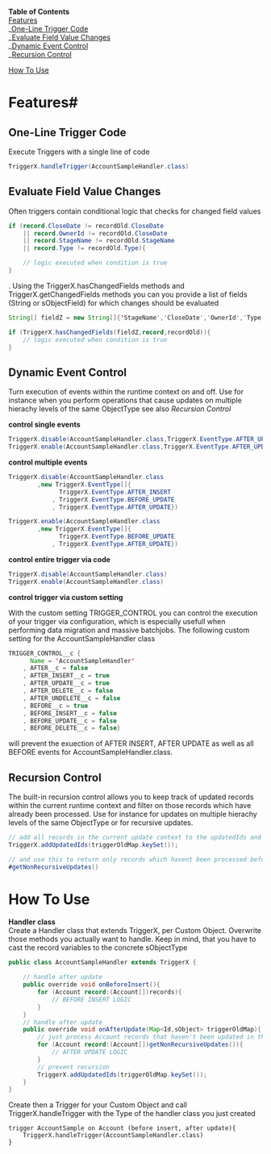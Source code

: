 **Table of Contents**  
[Features](#features)  
_[One-Line Trigger Code](#one_line)  
_[Evaluate Field Value Changes](#field_eval)  
_[Dynamic Event Control](#event_control)  
_[Recursion Control](#recursion)

[How To Use](#how_to)

# <a id="features">Features</a>#


## <a id="one_line">One-Line Trigger Code</a> ##

Execute Triggers with a single line of code

```java
TriggerX.handleTrigger(AccountSampleHandler.class)
```

## <a id="field_eval">Evaluate Field Value Changes</a> ##
Often triggers contain conditional logic that checks for changed field values

```java
if (record.CloseDate != recordOld.CloseDate
	|| record.OwnerId != recordOld.CloseDate
	|| record.StageName != recordOld.StageName
	|| record.Type != recordOld.Type){

	// logic executed when condition is true
}
```
. Using the TriggerX.hasChangedFields methods and TriggerX.getChangedFields methods you can you provide a list of fields (String or sObjectField) for which changes should be evaluated

```java
String[] fieldZ = new String[]{'StageName','CloseDate','OwnerId','Type'};

if (TriggerX.hasChangedFields(fieldZ,record,recordOld)){
	// logic executed when condition is true
}
```

## <a id="event_control">Dynamic Event Control</a> ##

Turn execution of events within the runtime context on and off. Use for instance when you perform operations that cause updates on multiple hierachy levels of the same ObjectType see also *Recursion Control*

**control single events**

```java
TriggerX.disable(AccountSampleHandler.class,TriggerX.EventType.AFTER_UPDATE)
TriggerX.enable(AccountSampleHandler.class,TriggerX.EventType.AFTER_UPDATE)
```

**control multiple events**

```java
TriggerX.disable(AccountSampleHandler.class
		,new TriggerX.EventType[]{
			  TriggerX.EventType.AFTER_INSERT
			, TriggerX.EventType.BEFORE_UPDATE
			, TriggerX.EventType.AFTER_UPDATE})

TriggerX.enable(AccountSampleHandler.class
		,new TriggerX.EventType[]{
			  TriggerX.EventType.BEFORE_UPDATE
			, TriggerX.EventType.AFTER_UPDATE})

```
**control entire trigger via code**

```java
TriggerX.disable(AccountSampleHandler.class)
TriggerX.enable(AccountSampleHandler.class)
```
**control trigger via custom setting**

With the custom setting TRIGGER_CONTROL you can control the execution of your trigger via configuration, which is especially usefull when performing data migration and massive batchjobs. The following custom setting for the AccountSampleHandler class 

```java
TRIGGER_CONTROL__c {
	  Name = 'AccountSampleHandler'
	, AFTER__c = false
	, AFTER_INSERT__c = true
	, AFTER_UPDATE__c = true
	, AFTER_DELETE__c = false
	, AFTER_UNDELETE__c = false
	, BEFORE__c = true
	, BEFORE_INSERT__c = false
	, BEFORE_UPDATE__c = false
	, BEFORE_DELETE__c = false}
```

will prevent the exuection of AFTER INSERT, AFTER UPDATE as well as all BEFORE events for AccountSampleHandler.class.


## <a id="recursion">Recursion Control</a> ##
The built-in recursion control allows you to keep track of updated records within the current runtime context and filter on those records which have already been processed. Use for instance for updates on multiple hierachy levels of the same ObjectType or for recursive updates.

```java
// add all records in the current update context to the updatedIds and 
TriggerX.addUpdatedIds(triggerOldMap.keySet());

// and use this to return only records which havent been processed before
#getNonRecursiveUpdates()
```

# <a id="how_to">How To Use</a> #

**Handler class**  
Create a Handler class that extends TriggerX, per Custom Object. Overwrite those methods you actually want to handle. Keep in mind, that you have to cast the record variables to the concrete sObjectType

```java
public class AccountSampleHandler extends TriggerX {
 
    // handle after update
    public override void onBeforeInsert(){
        for (Account record:(Account[])records){
            // BEFORE INSERT LOGIC
        }
    }
    // handle after update
    public override void onAfterUpdate(Map<Id,sObject> triggerOldMap){
        // just process Account records that haven't been updated in the same context
        for (Account record:(Account[])getNonRecursiveUpdates()){
            // AFTER UPDATE LOGIC
        }
        // prevent recursion
        TriggerX.addUpdatedIds(triggerOldMap.keySet());
    }
}
```

Create then a Trigger for your Custom Object and call TriggerX.handleTrigger with the Type of the handler class you just created

	trigger AccountSample on Account (before insert, after update){
    	TriggerX.handleTrigger(AccountSampleHandler.class)
	}

